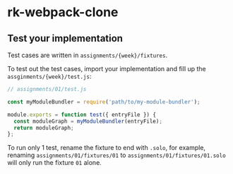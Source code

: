 # rk-webpack-clone

## Test your implementation

Test cases are written in `assignments/{week}/fixtures`.

To test out the test cases, import your implementation and fill up the `assginments/{week}/test.js`:

```js
// assignments/01/test.js

const myModuleBundler = require('path/to/my-module-bundler');

module.exports = function test({ entryFile }) {
  const moduleGraph = myModuleBundler(entryFile);
  return moduleGraph;
};
```

To run only 1 test, rename the fixture to end with `.solo`, for example, renaming `assignments/01/fixtures/01` to `assignments/01/fixtures/01.solo` will only run the fixture `01` alone.

